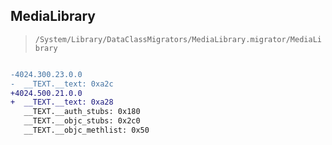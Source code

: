 ## MediaLibrary

> `/System/Library/DataClassMigrators/MediaLibrary.migrator/MediaLibrary`

```diff

-4024.300.23.0.0
-  __TEXT.__text: 0xa2c
+4024.500.21.0.0
+  __TEXT.__text: 0xa28
   __TEXT.__auth_stubs: 0x180
   __TEXT.__objc_stubs: 0x2c0
   __TEXT.__objc_methlist: 0x50

```
